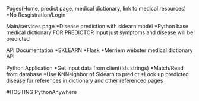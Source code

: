Pages(Home, predict page, medical dictionary, link to medical resources)
*No Resgistration/Login

Main/services page
*Disease prediction with sklearn model
*Python base medical dictionary
FOR PREDICTOR
Input just symptoms and disease will be predicted


API Documentation
*SKLEARN
*Flask
*Merriem webster medical dictionary API

Python Application
*Get input data from client(Ids strings)
*Match/Read from database
*Use KNNeighbor of Sklearn to predict
*Look up predicted disease for references in dictionary and other referenced pages

#HOSTING
PythonAnywhere

